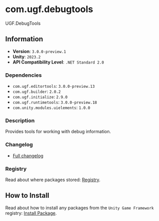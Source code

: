 # com.ugf.debugtools

UGF.DebugTools

## Information

- **Version**: `3.0.0-preview.1`
- **Unity**: `2023.2`
- **API Compatibility Level**: `.NET Standard 2.0`

### Dependencies

- `com.ugf.editortools`: `3.0.0-preview.13`
- `com.ugf.builder`: `2.0.2`
- `com.ugf.initialize`: `2.9.0`
- `com.ugf.runtimetools`: `3.0.0-preview.18`
- `com.unity.modules.uielements`: `1.0.0`


### Description

Provides tools for working with debug information.

### Changelog

- [Full changelog](changelog.md)

### Registry

Read about where packages stored: [Registry](https://github.com/unity-game-framework/organization/blob/main/docs/registry.md).

## How to Install

Read about how to install any packages from the `Unity Game Framework` registry: [Install Package](https://github.com/unity-game-framework/organization/blob/main/docs/install-packages.md).
